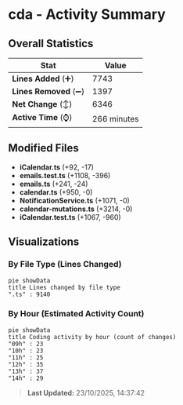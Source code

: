 # cda - Activity Summary 

## Overall Statistics

| Stat                   | Value                                                             |
| ---------------------- | ----------------------------------------------------------------- |
| **Lines Added** (➕)   | 7743                                          |
| **Lines Removed** (➖) | 1397                                        |
| **Net Change** (↕)    | 6346                |
| **Active Time** (⌚)   | 266 minutes |


## Modified Files
- **iCalendar.ts** (+92, -17)
- **emails.test.ts** (+1108, -396)
- **emails.ts** (+241, -24)
- **calendar.ts** (+950, -0)
- **NotificationService.ts** (+1071, -0)
- **calendar-mutations.ts** (+3214, -0)
- **iCalendar.test.ts** (+1067, -960)

## Visualizations

### By File Type (Lines Changed)

```mermaid
pie showData
title Lines changed by file type
".ts" : 9140
```

### By Hour (Estimated Activity Count)

```mermaid
pie showData
title Coding activity by hour (count of changes)
"09h" : 23
"10h" : 23
"11h" : 25
"12h" : 35
"13h" : 37
"14h" : 29
```


> **Last Updated:** 23/10/2025, 14:37:42